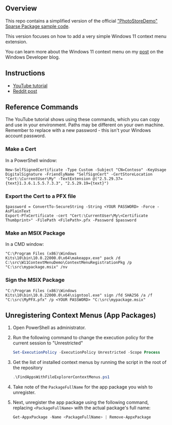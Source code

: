 ## Overview
This repo contains a simplified version of the official ["PhotoStoreDemo" Sparse Package sample code](https://github.com/microsoft/AppModelSamples/tree/master/Samples/SparsePackages). 

This version focuses on how to add a very simple Windows 11 context menu extension.

You can learn more about the Windows 11 context menu on my [post](https://blogs.windows.com/windowsdeveloper/2021/07/19/extending-the-context-menu-and-share-dialog-in-windows-11/) on the Windows Developer blog.

## Instructions

* [YouTube tutorial](https://www.youtube.com/watch?v=LfBQm-FY-2I)
* [Reddit post](https://www.reddit.com/r/Windows11/comments/12mfjca/how_to_write_your_own_windows_11_context_menu/)

## Reference Commands

The YouTube tutorial shows using these commands, which you can copy and use in your environment. Paths may be different on your own machine. Remember to replace <YOUR PASSWORD> with a new password - this isn't your Windows account password. 
### Make a Cert 
In a PowerShell window:
```
New-SelfSignedCertificate -Type Custom -Subject "CN=Contoso" -KeyUsage DigitalSignature -FriendlyName "SelfSignCert" -CertStoreLocation "Cert:\CurrentUser\My" -TextExtension @("2.5.29.37={text}1.3.6.1.5.5.7.3.3", "2.5.29.19={text}")
```
### Export the Cert to a PFX file
```
$password = ConvertTo-SecureString -String <YOUR PASSWORD> -Force -AsPlainText 
Export-PfxCertificate -cert "Cert:\CurrentUser\My\<Certificate Thumbprint>" -FilePath <FilePath>.pfx -Password $password
```
### Make an MSIX Package
In a CMD window:
```
"C:\Program Files (x86)\Windows Kits\10\bin\10.0.22000.0\x64\makeappx.exe" pack /d C:\src\W11ContextMenuDemo\ContextMenuRegistrationPkg /p "C:\src\mypackage.msix" /nv
```
### Sign the MSIX Package
```
"C:\Program Files (x86)\Windows Kits\10\bin\10.0.22000.0\x64\signtool.exe" sign /fd SHA256 /a /f "C:\src\MyPFX.pfx" /p <YOUR PASSWORD> "C:\src\mypackage.msix"
```
## Unregistering Context Menus (App Packages)
1. Open PowerShell as administrator.

2. Run the following command to change the execution policy for the current session to "Unrestricted"
    ```powershell
    Set-ExecutionPolicy -ExecutionPolicy Unrestricted -Scope Process
    ```

3. Get the list of installed context menus by running the script in the root of the repository
    ```powershell
    .\FindAppsWithFileExplorerContextMenus.ps1
    ```

4. Take note of the `PackageFullName` for the app package you wish to unregister.

5. Next, unregister the app package using the following command, replacing `<PackageFullName>` with the actual package's full name:
    ```powershell
    Get-AppxPackage -Name <PackageFullName> | Remove-AppxPackage
    ```
